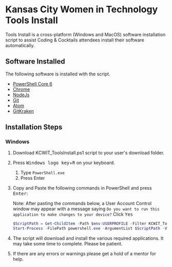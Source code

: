 # Kansas City Women in Technology Tools Install

Tools Install is a cross-platform (Windows and MacOS) software installation script to assist Coding & Cocktails attendees install their software automatically.

## Software Installed

The following software is installed with the script.

* [PowerShell Core 6](https://github.com/PowerShell/PowerShell)
* [Chrome](https://www.google.com/chrome/)
* [NodeJs](https://nodejs.org/en/)
* [Git](https://git-scm.com/)
* [Atom](https://atom.io/)
* [GitKraken](https://www.gitkraken.com/)

## Installation Steps

### Windows

1. Download KCWIT_ToolsInstall.ps1 script to your user's download folder.
2. Press <kbd>Windows logo key</kbd>+<kbd>R</kbd> on your keyboard.
    1. Type `PowerShell.exe`
    2. Press Enter
3. Copy and Paste the following commands in PowerShell and press <kbd>Enter</kbd>:
    
    Note: After pasting the commands below, a User Account Control window may appear with a message saying `Do you want to run this application to make changes to your device?` Click <kbd>Yes</kbd>
    ```powershell
    $ScriptPath = Get-ChildItem -Path $env:USERPROFILE -Filter KCWIT_ToolsInstall.ps1 -Recurse
    Start-Process -FilePath powershell.exe -ArgumentList $ScriptPath -Verb RunAs
    ```
4. The script will download and install the various required applications. It may take some time to complete. Please be patient.
5. If there are any errors or warnings please get a hold of a mentor for help.

